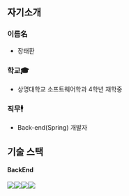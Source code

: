 ## 자기소개 
### 이름名                        
 - 장태환      
### 학교🎓            
 - 상명대학교 소프트웨어학과 4학년 재학중
 ### 직무🕴️
 - Back-end(Spring) 개발자

## 기술 스택
#### BackEnd
<img src="https://img.shields.io/badge/springboot-6DB33F?style=for-the-badge&logo=springboot&logoColor=white"><img src="https://img.shields.io/badge/springsecurity-6DB33F?style=for-the-badge&logo=springsecurity&logoColor=white"><img src="https://img.shields.io/badge/ubuntu-E95420?style=for-the-badge&logo=ubuntu&logoColor=white"><img src="https://img.shields.io/badge/mysql-4479A1?style=for-the-badge&logo=mysql&logoColor=white">

